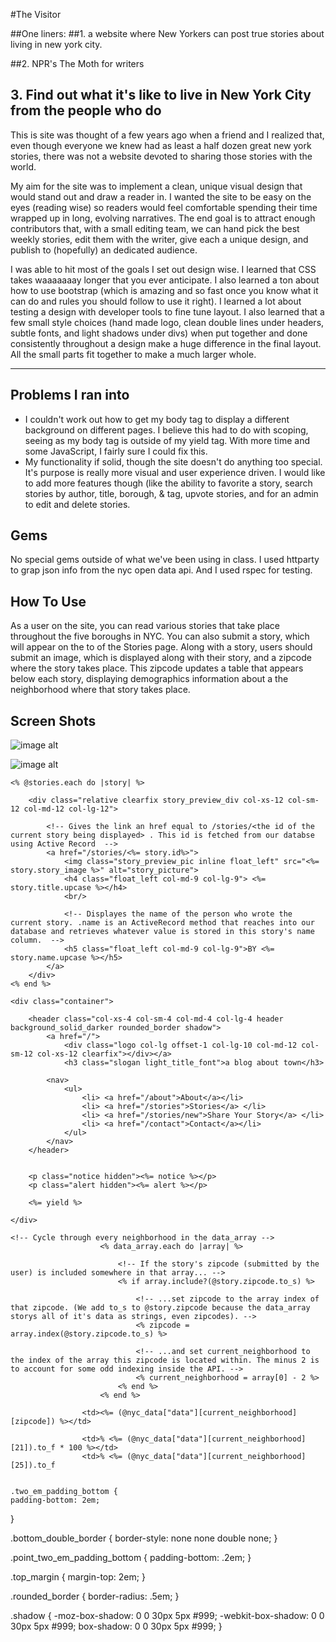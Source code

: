 #The Visitor

##One liners:
##1. a website where New Yorkers can post true stories about living in new york city.

##2. NPR's The Moth for writers

## 3. Find out what it's like to live in New York City from the people who do

This is site was thought of a few years ago when a friend and I realized that, even though everyone we knew had as least a half dozen great new york stories, there was not a website devoted to sharing those stories with the world.

My aim for the site was to implement a clean, unique visual design that would stand out and draw a reader in. I wanted the site to be easy on the eyes (reading wise) so readers would feel comfortable spending their time wrapped up in long, evolving narratives. The end goal is to attract enough contributors that, with a small editing team, we can hand pick the best weekly stories, edit them with the writer, give each a unique design, and publish to (hopefully) an dedicated audience.

I was able to hit most of the goals I set out design wise. I learned that CSS takes waaaaaaay longer that you ever anticipate. I also learned a ton about how to use bootstrap (which is amazing and so fast once you know what it can do and rules you should follow to use it right). I learned a lot about testing a design with developer tools to fine tune layout. I also learned that a few small style choices (hand made logo, clean double lines under headers, subtle fonts, and light shadows under divs) when put together and done consistently throughout a design make a huge difference in the final layout. All the small parts fit together to make a much larger whole.  


----------

## Problems I ran into ##

 -  I couldn't work out how to get my body tag to display a different background on different pages. I believe this had to do with scoping, seeing as my body tag is outside of my yield tag. With more time and some JavaScript, I fairly sure I could fix this.
 - My functionality if solid, though the site doesn't do anything too special. It's purpose is really more visual and user experience driven. I would like to add more features though (like the ability to favorite a story, search stories by author, title, borough, & tag, upvote stories, and for an admin to edit and delete stories.


## Gems ##
No special gems outside of what we've been using in class. I used httparty to grap json info from the nyc open data api. And I used rspec for testing.

## How To Use ##

As a user on the site, you can read various stories that take place throughout the five boroughs in NYC. You can also submit a story, which will appear on the to of the Stories page. Along with a story, users should submit an image, which is displayed along with their story, and a zipcode where the story takes place. This zipcode updates a table that appears below each story, displaying demographics information about a the neighborhood where that story takes place.

## Screen Shots ##

![image alt][1]


![image alt][2]





  [1]: http://brookyn-visitor.herokuapp.com/
  [2]: http://brookyn-visitor.herokuapp.com/stories/new


    <% @stories.each do |story| %>
		
		<div class="relative clearfix story_preview_div col-xs-12 col-sm-12 col-md-12 col-lg-12">

			<!-- Gives the link an href equal to /stories/<the id of the current story being displayed> . This id is fetched from our databse using Active Record  -->
			<a href="/stories/<%= story.id%>"> 
				<img class="story_preview_pic inline float_left" src="<%= story.story_image %>" alt="story_picture">
				<h4 class="float_left col-md-9 col-lg-9"> <%= story.title.upcase %></h4>
				<br/>

				<!-- Displayes the name of the person who wrote the current story. .name is an ActiveRecord method that reaches into our database and retrieves whatever value is stored in this story's name column.  -->
				<h5 class="float_left col-md-9 col-lg-9">BY <%= story.name.upcase %></h5>
			</a>
		</div>
	<% end %>	
</div>

    <div class="container">
		
		<header class="col-xs-4 col-sm-4 col-md-4 col-lg-4 header background_solid_darker rounded_border shadow">
			<a href="/">
				<div class="logo col-lg offset-1 col-lg-10 col-md-12 col-sm-12 col-xs-12 clearfix"></div></a>
				<h3 class="slogan light_title_font">a blog about town</h3>
			
			<nav>
				<ul>
					<li> <a href="/about">About</a></li>
					<li> <a href="/stories">Stories</a> </li>
					<li> <a href="/stories/new">Share Your Story</a> </li>
					<li> <a href="/contact">Contact</a></li>
				</ul>
			</nav>
		</header>
		

		<p class="notice hidden"><%= notice %></p>
	    <p class="alert hidden"><%= alert %></p>
	    
		<%= yield %>

	</div>

    <!-- Cycle through every neighborhood in the data_array -->
						<% data_array.each do |array| %>

							<!-- If the story's zipcode (submitted by the user) is included somewhere in that array... -->
							<% if array.include?(@story.zipcode.to_s) %>

								<!-- ...set zipcode to the array index of that zipcode. (We add to_s to @story.zipcode because the data_array storys all of it's data as strings, even zipcodes). -->
								<% zipcode = array.index(@story.zipcode.to_s) %>

								<!-- ...and set current_neighborhood to the index of the array this zipcode is located within. The minus 2 is to account for some odd indexing inside the API. -->
								<% current_neighborhood = array[0] - 2 %>
							<% end %>
						<% end %>

					<td><%= (@nyc_data["data"][current_neighborhood][zipcode]) %></td>

					<td>% <%= (@nyc_data["data"][current_neighborhood][21]).to_f * 100 %></td>
					<td>% <%= (@nyc_data["data"][current_neighborhood][25]).to_f


    .two_em_padding_bottom {
	padding-bottom: 2em;
}

.bottom_double_border {
	border-style: none none double none;
}

.point_two_em_padding_bottom {
	padding-bottom: .2em;
}

.top_margin {
	margin-top: 2em;
}

.rounded_border {
	border-radius: .5em;
}

.shadow {
	-moz-box-shadow: 0 0 30px 5px #999;
	-webkit-box-shadow: 0 0 30px 5px #999;
	box-shadow: 0 0 30px 5px #999;
}
